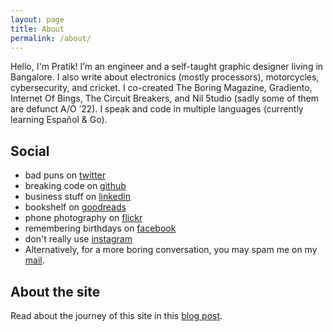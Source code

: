 ```yaml
---
layout: page
title: About
permalink: /about/
---
```


Hello, I'm Pratik! I’m an engineer and a self-taught graphic designer living in Bangalore. I also write about electronics (mostly processors), motorcycles, cybersecurity, and cricket. I co-created The Boring Magazine, Gradiento, Internet Of Bings, The Circuit Breakers, and Nil 5tudio (sadly some of them are defunct A/O ’22). I speak and code in multiple languages (currently learning Español & Go).

## Social

+ bad puns on <a href="https://twitter.com/nilnge" target="_blank" class="link">twitter</a>
+ breaking code on <a href="https://github.com/pratiknilange" target="_blank" class="link">github</a>
+ business stuff on <a href="https://linkedin.com/in/npt" target="_blank" class="link">linkedin</a>
+ bookshelf on <a href="https://www.goodreads.com/review/list/120733875?shelf=read" target="_blank" class="link">goodreads</a>
+ phone photography on <a href="https://www.flickr.com/photos/186635911@N03/" target="_blank" class="link">flickr</a>
+ remembering birthdays on <a href="https://facebook.com/pratnil" target="_blank" class="link">facebook</a>
+ don't really use <a href="https://instagram.com/pratiknilange" target="_blank" class="link">instagram</a>
+ Alternatively, for a more boring conversation, you may spam me on my <a href="mailto:contact@pratiknilange.in" class="link">mail</a>.


## About the site

Read about the journey of this site in this [blog post](/2021/12/07/about-the-site).
